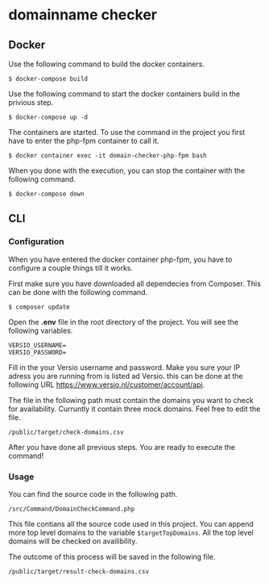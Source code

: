 # domainname checker

## Docker
Use the following command to build the docker containers.
```
$ docker-compose build
```

Use the following command to start the docker containers build in the privious step.
```
$ docker-compose up -d
```

The containers are started. To use the command in the project you first have to enter the php-fpm container to call it.
```
$ docker container exec -it domain-checker-php-fpm bash
```

When you done with the execution, you can stop the container with the following command.
```
$ docker-compose down
```

## CLI
### Configuration
When you have entered the docker container php-fpm, you have to configure a couple things till it works.  

First make sure you have downloaded all dependecies from Composer. This can be done with the following command.
```
$ composer update
```

Open the **.env** file in the root directory of the project.
You will see the following variables.
```
VERSIO_USERNAME=
VERSIO_PASSWORD=
```

Fill in the your Versio username and password. Make you sure your IP adress you are running from is listed ad Versio. this can be done at the following URL https://www.versio.nl/customer/account/api.

The file in the following path must contain the domains you want to check for availability. Curruntly it contain three mock domains. Feel free to edit the file.
```
/public/target/check-domains.csv
```

After you have done all previous steps. You are ready to execute the command!

### Usage
You can find the source code in the following path.
```
/src/Command/DomainCheckCommand.php
```

This file contians all the source code used in this project. You can append more top level domains to the variable ``` $targetTopDomains ```. All the top level domains will be checked on availibility.

The outcome of this process will be saved in the following file.
```
/public/target/result-check-domains.csv
```